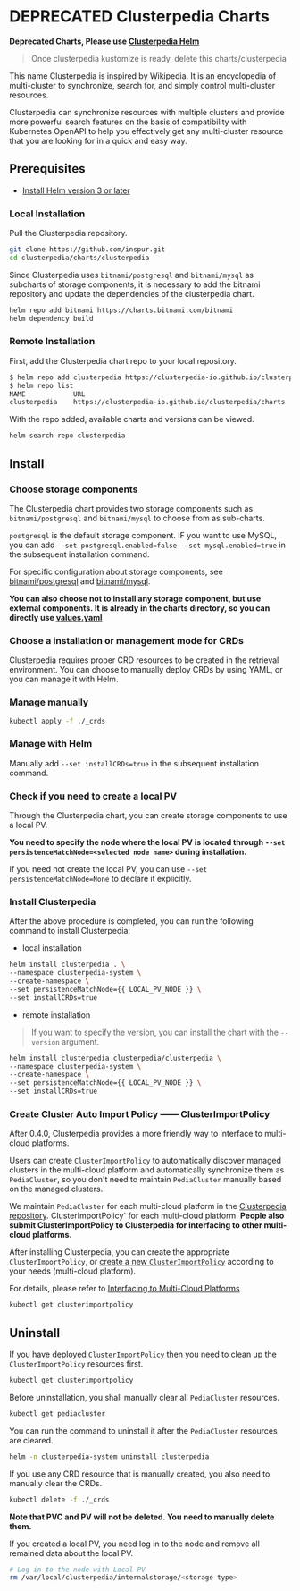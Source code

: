 # **DEPRECATED** Clusterpedia Charts
**Deprecated Charts, Please use [Clusterpedia Helm](https://github.com/inspur-helm/tree/main/charts/clusterpedia)**
> Once clusterpedia kustomize is ready, delete this charts/clusterpedia

This name Clusterpedia is inspired by Wikipedia. It is an encyclopedia of multi-cluster to synchronize, search for, and
simply control multi-cluster resources.

Clusterpedia can synchronize resources with multiple clusters and provide more powerful search features on the basis of
compatibility with Kubernetes OpenAPI to help you effectively get any multi-cluster resource that you are looking for in
a quick and easy way.

## Prerequisites

* [Install Helm version 3 or later](https://helm.sh/docs/intro/install/)

### Local Installation

Pull the Clusterpedia repository.

```bash
git clone https://github.com/inspur.git
cd clusterpedia/charts/clusterpedia
```

Since Clusterpedia uses `bitnami/postgresql` and `bitnami/mysql` as subcharts of storage components, it is necessary to
add the bitnami repository and update the dependencies of the clusterpedia chart.

```bash
helm repo add bitnami https://charts.bitnami.com/bitnami
helm dependency build
```
### Remote Installation

First, add the Clusterpedia chart repo to your local repository.

```bash
$ helm repo add clusterpedia https://clusterpedia-io.github.io/clusterpedia/charts
$ helm repo list
NAME          	URL
clusterpedia  	https://clusterpedia-io.github.io/clusterpedia/charts
```

With the repo added, available charts and versions can be viewed.

```bash
helm search repo clusterpedia
```

## Install

### Choose storage components

The Clusterpedia chart provides two storage components such as `bitnami/postgresql` and `bitnami/mysql` to choose from
as sub-charts.

`postgresql` is the default storage component. IF you want to use MySQL, you can
add `--set postgresql.enabled=false --set mysql.enabled=true` in the subsequent installation command.

For specific configuration about storage components,
see [bitnami/postgresql](https://github.com/bitnami/charts/tree/master/bitnami/postgresql)
and [bitnami/mysql](https://github.com/bitnami/charts/tree/master/bitnami/mysql).

**You can also choose not to install any storage component, but use external components. It is already in the charts
directory, so you can directly use [values.yaml](./values.yaml)**

### Choose a installation or management mode for CRDs

Clusterpedia requires proper CRD resources to be created in the retrieval environment. You can choose to manually deploy
CRDs by using YAML, or you can manage it with Helm.

### Manage manually

```bash
kubectl apply -f ./_crds
```

### Manage with Helm

Manually add `--set installCRDs=true` in the subsequent installation command.

### Check if you need to create a local PV

Through the Clusterpedia chart, you can create storage components to use a local PV.

**You need to specify the node where the local PV is located through `--set persistenceMatchNode=<selected node name>`
during installation.**

If you need not create the local PV, you can use `--set persistenceMatchNode=None` to declare it explicitly.

### Install Clusterpedia

After the above procedure is completed, you can run the following command to install Clusterpedia:

- local installation

```bash
helm install clusterpedia . \
--namespace clusterpedia-system \
--create-namespace \
--set persistenceMatchNode={{ LOCAL_PV_NODE }} \
--set installCRDs=true
```

- remote installation

> If you want to specify the version, you can install the chart with the `--version` argument.

```bash
helm install clusterpedia clusterpedia/clusterpedia \
--namespace clusterpedia-system \
--create-namespace \
--set persistenceMatchNode={{ LOCAL_PV_NODE }} \
--set installCRDs=true
```

### Create Cluster Auto Import Policy —— ClusterImportPolicy

After 0.4.0, Clusterpedia provides a more friendly way to interface to multi-cloud platforms.

Users can create `ClusterImportPolicy` to automatically discover managed clusters in the multi-cloud platform and
automatically synchronize them as `PediaCluster`,
so you don't need to maintain `PediaCluster` manually based on the managed clusters.

We maintain `PediaCluster` for each multi-cloud platform in
the [Clusterpedia repository](https://github.com/inspur/tree/main/deploy/clusterimportpolicy).
ClusterImportPolicy` for each multi-cloud platform.
**People also submit ClusterImportPolicy to Clusterpedia for interfacing to other multi-cloud platforms.**

After installing Clusterpedia, you can create the appropriate `ClusterImportPolicy`,
or [create a new `ClusterImportPolicy`](https://clusterpedia.io/docs/usage/interfacing-to-multi-cloud-platforms/#new-clusterimportpolicy)
according to your needs (multi-cloud platform).

For details, please refer
to [Interfacing to Multi-Cloud Platforms](https://clusterpedia.io/docs/usage/interfacing-to-multi-cloud-platforms)

```bash
kubectl get clusterimportpolicy
```

## Uninstall

If you have deployed `ClusterImportPolicy` then you need to clean up the `ClusterImportPolicy` resources first.

```bash
kubectl get clusterimportpolicy
```

Before uninstallation, you shall manually clear all `PediaCluster` resources.

```bash
kubectl get pediacluster
```

You can run the command to uninstall it after the `PediaCluster` resources are cleared.

```bash
helm -n clusterpedia-system uninstall clusterpedia
```

If you use any CRD resource that is manually created, you also need to manually clear the CRDs.

```bash
kubectl delete -f ./_crds
```

**Note that PVC and PV will not be deleted. You need to manually delete them.**

If you created a local PV, you need log in to the node and remove all remained data about the local PV.

```bash
# Log in to the node with Local PV
rm /var/local/clusterpedia/internalstorage/<storage type>
```
